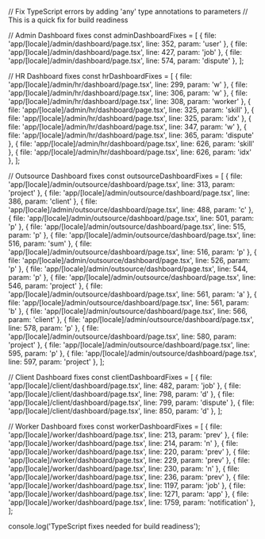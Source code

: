 // Fix TypeScript errors by adding 'any' type annotations to parameters
// This is a quick fix for build readiness

// Admin Dashboard fixes
const adminDashboardFixes = [
  { file: 'app/[locale]/admin/dashboard/page.tsx', line: 352, param: 'user' },
  { file: 'app/[locale]/admin/dashboard/page.tsx', line: 427, param: 'job' },
  { file: 'app/[locale]/admin/dashboard/page.tsx', line: 574, param: 'dispute' },
];

// HR Dashboard fixes
const hrDashboardFixes = [
  { file: 'app/[locale]/admin/hr/dashboard/page.tsx', line: 299, param: 'w' },
  { file: 'app/[locale]/admin/hr/dashboard/page.tsx', line: 306, param: 'w' },
  { file: 'app/[locale]/admin/hr/dashboard/page.tsx', line: 308, param: 'worker' },
  { file: 'app/[locale]/admin/hr/dashboard/page.tsx', line: 325, param: 'skill' },
  { file: 'app/[locale]/admin/hr/dashboard/page.tsx', line: 325, param: 'idx' },
  { file: 'app/[locale]/admin/hr/dashboard/page.tsx', line: 347, param: 'w' },
  { file: 'app/[locale]/admin/hr/dashboard/page.tsx', line: 365, param: 'dispute' },
  { file: 'app/[locale]/admin/hr/dashboard/page.tsx', line: 626, param: 'skill' },
  { file: 'app/[locale]/admin/hr/dashboard/page.tsx', line: 626, param: 'idx' },
];

// Outsource Dashboard fixes
const outsourceDashboardFixes = [
  { file: 'app/[locale]/admin/outsource/dashboard/page.tsx', line: 313, param: 'project' },
  { file: 'app/[locale]/admin/outsource/dashboard/page.tsx', line: 386, param: 'client' },
  { file: 'app/[locale]/admin/outsource/dashboard/page.tsx', line: 488, param: 'c' },
  { file: 'app/[locale]/admin/outsource/dashboard/page.tsx', line: 501, param: 'p' },
  { file: 'app/[locale]/admin/outsource/dashboard/page.tsx', line: 515, param: 'p' },
  { file: 'app/[locale]/admin/outsource/dashboard/page.tsx', line: 516, param: 'sum' },
  { file: 'app/[locale]/admin/outsource/dashboard/page.tsx', line: 516, param: 'p' },
  { file: 'app/[locale]/admin/outsource/dashboard/page.tsx', line: 526, param: 'p' },
  { file: 'app/[locale]/admin/outsource/dashboard/page.tsx', line: 544, param: 'p' },
  { file: 'app/[locale]/admin/outsource/dashboard/page.tsx', line: 546, param: 'project' },
  { file: 'app/[locale]/admin/outsource/dashboard/page.tsx', line: 561, param: 'a' },
  { file: 'app/[locale]/admin/outsource/dashboard/page.tsx', line: 561, param: 'b' },
  { file: 'app/[locale]/admin/outsource/dashboard/page.tsx', line: 566, param: 'client' },
  { file: 'app/[locale]/admin/outsource/dashboard/page.tsx', line: 578, param: 'p' },
  { file: 'app/[locale]/admin/outsource/dashboard/page.tsx', line: 580, param: 'project' },
  { file: 'app/[locale]/admin/outsource/dashboard/page.tsx', line: 595, param: 'p' },
  { file: 'app/[locale]/admin/outsource/dashboard/page.tsx', line: 597, param: 'project' },
];

// Client Dashboard fixes
const clientDashboardFixes = [
  { file: 'app/[locale]/client/dashboard/page.tsx', line: 482, param: 'job' },
  { file: 'app/[locale]/client/dashboard/page.tsx', line: 798, param: 'd' },
  { file: 'app/[locale]/client/dashboard/page.tsx', line: 799, param: 'dispute' },
  { file: 'app/[locale]/client/dashboard/page.tsx', line: 850, param: 'd' },
];

// Worker Dashboard fixes
const workerDashboardFixes = [
  { file: 'app/[locale]/worker/dashboard/page.tsx', line: 213, param: 'prev' },
  { file: 'app/[locale]/worker/dashboard/page.tsx', line: 214, param: 'n' },
  { file: 'app/[locale]/worker/dashboard/page.tsx', line: 220, param: 'prev' },
  { file: 'app/[locale]/worker/dashboard/page.tsx', line: 229, param: 'prev' },
  { file: 'app/[locale]/worker/dashboard/page.tsx', line: 230, param: 'n' },
  { file: 'app/[locale]/worker/dashboard/page.tsx', line: 236, param: 'prev' },
  { file: 'app/[locale]/worker/dashboard/page.tsx', line: 1197, param: 'job' },
  { file: 'app/[locale]/worker/dashboard/page.tsx', line: 1271, param: 'app' },
  { file: 'app/[locale]/worker/dashboard/page.tsx', line: 1759, param: 'notification' },
];

console.log('TypeScript fixes needed for build readiness');
